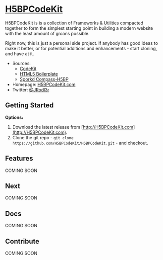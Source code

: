 # [H5BPCodeKit](http://H5BPCodeKit.com)
H5BPCodeKit is is a collection of Frameworks & Utilities compacted 
together to form the simplest starting point in building a modern 
website with the least amount of groans possible.

Right now, this is just a personal side project. If anybody has good
ideas to make it better, or for potential additions and enhancements -
start cloning, and have at it.
* Sources:
  * [CodeKit](http://incident57.com/codekit)
  * [HTML5 Boilerplate](http://html5boilerplate.com)
  * [Sporkd Compass-H5BP](https://github.com/sporkd/compass-h5bp)
* Homepage: [H5BPCodeKit.com](http://H5BPCodeKit.com)
* Twitter: [@JRodl3r](http://twitter.com/JRodl3r)


## Getting Started

**Options:**

1. Download the latest release from [http://H5BPCodeKit.com](http://H5BPCodeKit.com).
2. Clone the git repo - `git clone https://github.com/H5BPCodeKit/H5BPCodeKit.git` - 
   and checkout.


## Features

COMING SOON


## Next

COMING SOON



## Docs

COMING SOON



## Contribute

COMING SOON

